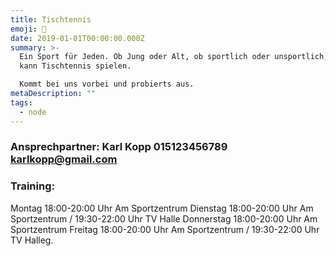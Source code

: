 ```yaml
---
title: Tischtennis
emoji: 🏓
date: 2019-01-01T00:00:00.000Z
summary: >-
  Ein Sport für Jeden. Ob Jung oder Alt, ob sportlich oder unsportlich, jeder
  kann Tischtennis spielen.

  Kommt bei uns vorbei und probierts aus.
metaDescription: ""
tags:
  - node
---
```

### Ansprechpartner: Karl Kopp 015123456789 karlkopp@gmail.com

### Training:

Montag 18:00-20:00 Uhr Am Sportzentrum
Dienstag 18:00-20:00 Uhr Am Sportzentrum / 19:30-22:00 Uhr TV Halle
Donnerstag 18:00-20:00 Uhr Am Sportzentrum 
Freitag 18:00-20:00 Uhr Am Sportzentrum / 19:30-22:00 Uhr TV Halleg.